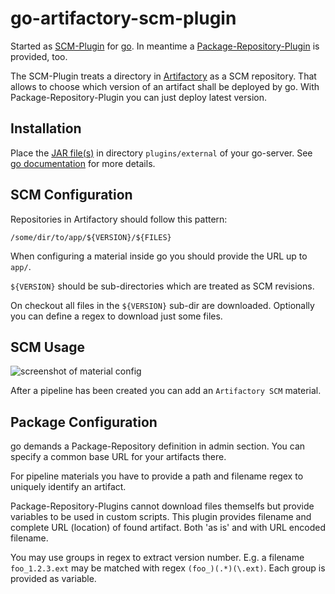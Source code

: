 # go-artifactory-scm-plugin

Started as [SCM-Plugin](https://docs.go.cd/current/extension_points/scm_extension.html) for [go](https://www.go.cd/). In meantime a [Package-Repository-Plugin](https://docs.go.cd/current/extension_points/package_repository_extension.html) is provided, too.

The SCM-Plugin treats a directory in [Artifactory](https://www.jfrog.com/artifactory/) as a SCM repository. That allows to choose which version of an artifact shall be deployed by go. With Package-Repository-Plugin you can just deploy latest version.


## Installation
Place the [JAR file(s)](https://github.com/cnenning/go-artifactory-scm-plugin/releases) in directory `plugins/external` of your go-server. See [go documentation](https://docs.go.cd/current/extension_points/plugin_user_guide.html) for more details.


## SCM Configuration
Repositories in Artifactory should follow this pattern:

	/some/dir/to/app/${VERSION}/${FILES}

When configuring a material inside go you should provide the URL up to `app/`.

`${VERSION}` should be sub-directories which are treated as SCM revisions.

On checkout all files in the `${VERSION}` sub-dir are downloaded. Optionally you can define a regex to download just some files.


## SCM Usage
![screenshot of material config](https://cloud.githubusercontent.com/assets/15086255/20215868/9ac746dc-a817-11e6-986b-5964d8a2b8dd.png)

After a pipeline has been created you can add an `Artifactory SCM` material.


## Package Configuration
go demands a Package-Repository definition in admin section. You can specify a common base URL for your artifacts there.

For pipeline materials you have to provide a path and filename regex to uniquely identify an artifact.

Package-Repository-Plugins cannot download files themselfs but provide variables to be used in custom scripts. This plugin provides filename and complete URL (location) of found artifact. Both 'as is' and with URL encoded filename.

You may use groups in regex to extract version number. E.g. a filename `foo_1.2.3.ext` may be matched with regex `(foo_)(.*)(\.ext)`. Each group is provided as variable.

